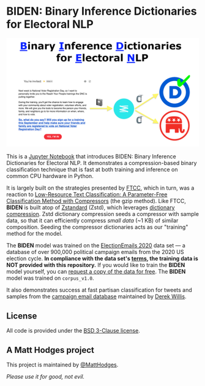 # BIDEN: Binary Inference Dictionaries for Electoral NLP

![BIDEN](BIDEN.png)

This is a [Jupyter Notebook](https://github.com/hodgesmr/biden_nlp/blob/main/Binary_Inference_Dictionaries_Electoral_NLP.ipynb) that introduces BIDEN: Binary Inference Dictionaries for Electoral NLP. It demonstrates a compression-based binary classification technique that is fast at both training and inference on common CPU hardware in Python.

It is largely built on the strategies presented by [FTCC](https://github.com/cyrilou242/ftcc), which in turn, was a reaction to [Low-Resource Text Classification: A Parameter-Free Classification Method with Compressors](https://github.com/bazingagin/npc_gzip) (the gzip method). Like FTCC, **BIDEN** is built atop of [Zstandard](https://facebook.github.io/zstd/) (Zstd), which leverages [dictionary compression](https://facebook.github.io/zstd/#small-data). Zstd dictionary compression seeds a compressor with sample data, so that it can efficiently compress _small data_ (~1 KB) of similar composition. Seeding the compressor dictionaries acts as our "training" method for the model.

The **BIDEN** model was trained on the [ElectionEmails 2020](https://electionemails2020.org) data set — a database of over 900,000 political campaign emails from the 2020 US election cycle. **In compliance with the data set's [terms](https://electionemails2020.org/downloads/corpus_documentation_v1.0.pdf), the training data is NOT provided with this repository.** If you would like to train the **BIDEN** model yourself, you can [request a copy of the data for free](https://docs.google.com/forms/d/e/1FAIpQLSdcgjZo-D1nNON4d90H2j0VLtTdxiHK6Y8HPJSpdRu4w5YILw/viewform). The **BIDEN** model was trained on `corpus_v1.0`.

It also demonstrates success at fast partisan classification for tweets and samples from the [campaign email database](https://political-emails.herokuapp.com/emails) maintained by [Derek Willis](https://www.thescoop.org).

## License

All code is provided under the [BSD 3-Clause license](https://github.com/hodgesmr/biden_nlp/blob/main/LICENSE).

## A Matt Hodges project

This project is maintained by [@MattHodges](https://mastodon.social/@MattHodges).

_Please use it for good, not evil._

